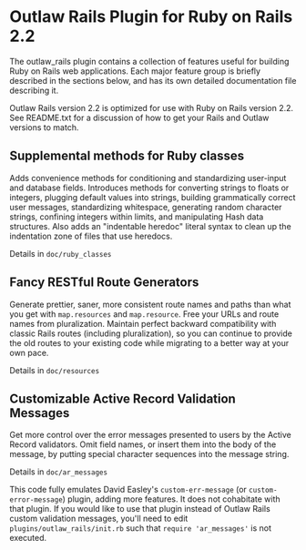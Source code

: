 <!-- A "markdown viewer" will render this file as pretty-formatted text.
  One of your text editors or file browsers may already support it. -->

Outlaw Rails Plugin for Ruby on Rails 2.2
=========================================

The outlaw_rails plugin contains a collection of features useful for building
Ruby on Rails web applications. Each major feature group is briefly described in
the sections below, and has its own detailed documentation file describing it.

Outlaw Rails version 2.2 is optimized for use with Ruby on Rails version 2.2.
See README.txt for a discussion of how to get your Rails and Outlaw versions
to match.

Supplemental methods for Ruby classes
-------------------------------------

Adds convenience methods for conditioning and standardizing user-input and database
fields. Introduces methods for converting strings to floats or integers, plugging
default values into strings, building grammatically correct user messages,
standardizing whitespace, generating random character strings, confining integers
within limits, and manipulating Hash data structures. Also adds an "indentable
heredoc" literal syntax to clean up the indentation zone of files that use heredocs.

Details in `doc/ruby_classes`

Fancy RESTful Route Generators
------------------------------

Generate prettier, saner, more consistent route names and paths than what you
get with `map.resources` and `map.resource`. Free your URLs and route names from
pluralization. Maintain perfect backward compatibility with classic Rails routes
(including pluralization), so you can continue to provide the old routes to your
existing code while migrating to a better way at your own pace.

Details in `doc/resources`

Customizable Active Record Validation Messages
----------------------------------------------

Get more control over the error messages presented to users by the Active Record
validators. Omit field names, or insert them into the body of the message, by
putting special character sequences into the message string.

Details in `doc/ar_messages`

This code fully emulates David Easley's `custom-err-message` (or
`custom-error-message`) plugin, adding more features. It does not cohabitate with
that plugin. If you would like to use that plugin instead of Outlaw Rails custom
validation messages, you'll need to edit `plugins/outlaw_rails/init.rb` such that
`require 'ar_messages'` is not executed.

